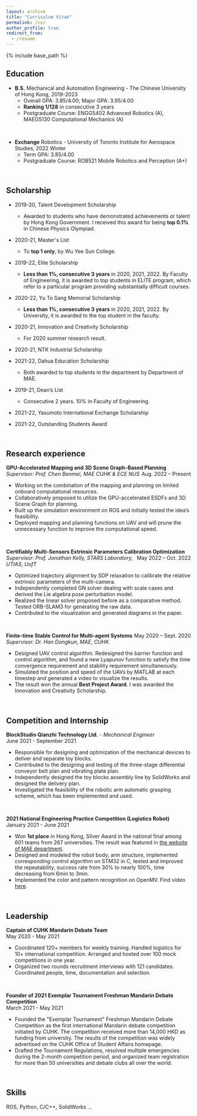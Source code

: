 ```yaml
---
layout: archive
title: "Curriculum Vitae"
permalink: /cv/
author_profile: true
redirect_from:
  - /resume
---
```




{% include base_path %}


## Education


* **B.S.** Mechanical and Automation Engineering - The Chinese University of Hong Kong, 2019-2023
  * Overall GPA: 3.85/4.00; Major GPA: 3.95/4.00
  * **Ranking 1/128** in consecutive 3 years
  * Postgraduate Course: ENGG5402 Advanced Robotics (A), MAEG5130 Computational Mechanics (A)  
<br />

* **Exchange** Robotics - University of Toronto Institute for Aerospace Studies, 2022 Winter
  * Term GPA: 3.85/4.00 
  * Postgraduate Course: ROB521 Mobile Robotics and Perception (A+)

<br/>

## Scholarship


- 2019-20, Talent Development Scholarship
  - Awarded to students who have demonstrated achievements or talent by Hong Kong Government. I received this award for being **top 0.1%** in Chinese Physics Olympiad.

- 2020-21, Master's List
  - To **top 1 only**, by Wu Yee Sun College.

- 2019-22, Elite Scholarship
  - **Less than 1%, consecutive 3 years** in 2020, 2021, 2022. By Faculty of Engineering, it is awarded to top students in ELITE program, which refer to a particular program providing substantially difficult courses.

- 2020-22, Yu To Sang Memorial Scholarship
  - **Less than 1%, consecutive 3 years** in 2020, 2021, 2022. By University, it is awarded to the top student in the faculty.

- 2020-21, Innovation and Creativity Scholarship 
  - For 2020 summer research result.

- 2020-21, NTK Industrial Scholarship
- 2021-22, Dahua Education Scholarship
  - Both awarded to top students in the department by Department of MAE.

- 2019-21, Dean’s List
  - Consecutive 2 years. 10% in Faculty of Engineering.

- 2021-22, Yasumoto International Exchange Scholarship

- 2021-22, Outstanding Students Award 

<br />


## Research experience


**GPU-Accelerated Mapping and 3D Scene Graph-Based Planning**  <span style="float:right;">Aug. 2022 – Present</span>  
*Supervisor: Prof. Chen Benmei, MAE CUHK & ECE NUS*  
* Working on the combination of the mapping and planning on limited onboard computational resources.
* Collaboratively proposed to utilize the GPU-accelerated ESDFs and 3D Scene Graph for planning.
* Built up the simulation environment on ROS and initially tested the idea’s feasibility.
* Deployed mapping and planning functions on UAV and will prune the unnecessary function to improve the computational speed.
<br />

**Certifiably Multi-Sensors Extrinsic Parameters Calibration Optimization**  <span style="float:right;">May 2022 – Oct. 2022</span>  
*Supervisor: Prof. Jonathan Kelly, STARS Laboratory, UTIAS, UofT*  
* Optimized trajectory alignment by SDP relaxation to calibrate the relative extrinsic parameters of the multi-camera.
* Independently completed GN solver dealing with scale cases and derived the Lie algebra pose perturbation model.
* Realized the linear solver proposed before as a comparative method. Tested ORB-SLAM3 for generating the raw data.
* Contributed to the visualization and generated diagrams in the paper.
<br />

**Finite-time Stable Control for Multi-agent Systems**  <span style="float:right;">May 2020 – Sept. 2020  </span>  
*Supervisor: Dr. Han Dongkun, MAE, CUHK*  
* Designed UAV control algorithm. Redesigned the barrier function and control algorithm, and found a new Lyapunov function to satisfy the time convergence requirement and stability requirement simultaneously.
* Simulated the position and speed of the UAVs by MATLAB at each timestep and generated a video to visualize the results. 
* The result won the annual **Best Project Award**. I was awarded the Innovation and Creativity Scholarship. 

<br />


## Competition and Internship


**BlockStudio Qianzhi Technology Ltd.** - *Mechanical Engineer*  
June 2021 - September 2021  
- Responsible for designing and optimization of the mechanical devices to deliver and separate toy blocks.
- Contributed to the designing and testing of the three-stage differential conveyor belt plan and vibrating plate plan.
- Independently designed the toy blocks assembly line by SolidWorks and designed the delivery plan.
- Investigated the feasibility of the robotic arm automatic grasping scheme, which has been implemented and used.
<br />

**2021 National Engineering Practice Competition (Logistics Robot)**  
January 2021 - June 2021  
- Won **1st place** in Hong Kong, Silver Award in the national final among 601 teams from 267 universities. The result was featured in [the website of MAE department](https://www4.mae.cuhk.edu.hk/newsnawards/silver-award-in-the-national-finals-of-the-2021-china-university-students-engineering-practice-and-innovation-ability-competition/).
- Designed and modeled the robot body, arm structure, implemented corresponding control algorithm on STM32 in C, tested and improved the repeatability, success rate from 30% to nearly 100%, time decreasing from 6min to 3min.
- Implemented the color and pattern recognition on OpenMV. Find video [here](https://youtu.be/IHseo0RF8Oc).

<br />


## Leadership


**Captain of CUHK Mandarin Debate Team**  
May 2020 - May 2021  
- Coordinated 120+ members for weekly training. Handled logistics for 10+ international competition. Arranged and hosted over 100 mock competitions in one year.
- Organized two rounds recruitment interviews with 121 candidates. Coordinated people, time, documentation and selection.
<br />

**Founder of 2021 Exemplar Tournament Freshman Mandarin Debate Competition**  
March 2021 - May 2021  
- Founded the "Exemplar Tournament" Freshman Mandarin Debate Competition as the first international Mandarin debate competition initiated by CUHK. The competition received more than 14,000 HKD as funding from university. The results of the competition was widely advertised on the CUHK Office of Student Affairs homepage.
- Drafted the Tournament Regulations, resolved multiple emergencies during the 2-month competition period, and organized team registration for more than 50 universities and debate clubs all over the world.


<br />


## Skills


ROS, Python, C/C++, SolidWorks …

